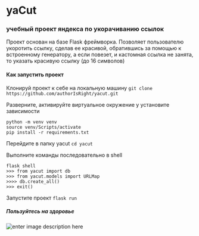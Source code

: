 
# yaCut


### учебный проект яндекса по укорачиванию ссылок

Проект основан на базе Flask фреймворка. Позволяет пользователю укоротить ссылку, сделав ее красивой, обратившись за помощью к встроенному генератору, а если повезет, и кастомная ссылка не занята, то указать красивую ссылку (до 16 символов)

#### Как запустить проект

Клонируй проект к себе на локальную машину
`git clone https://github.com/authorIsRight/yacut.git`

Разверните, активируйте виртуальное окружение у установите зависимости
```
python -m venv venv
source venv/Scripts/activate 
pip install -r requirements.txt
```
Перейдите в папку yacut
`cd yacut`

Выполните команды последовательно в shell
```
flask shell
>>> from yacut import db
>>> from yacut.models import URLMap
>>>> db.create_all()
>>> exit()
```
Запустите проект 
`flask run`
##### Пользуйтесь на здоровье
![enter image description here](https://pictures.s3.yandex.net/resources/S01_130_1649172122.png)
